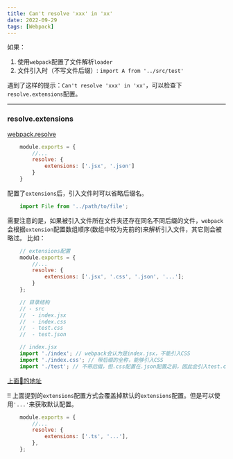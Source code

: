 ```yaml
---
title: Can't resolve 'xxx' in 'xx'
date: 2022-09-29
tags: [Webpack]
---
```


如果：
1. 使用`webpack`配置了文件解析`loader`
2. 文件引入时（不写文件后缀）: `import A from '../src/test'`

遇到了这样的提示：`Can't resolve 'xxx' in 'xx'`，可以检查下`resolve.extensions`配置。

------------ 
### resolve.extensions
[webpack.resolve](https://webpack.js.org/configuration/resolve/#resolveextensions)

```javascript
    module.exports = {
        //...
        resolve: {
            extensions: ['.jsx', '.json']
        }
    }
```

配置了`extensions`后，引入文件时可以省略后缀名。
```javascript
    import File from '../path/to/file';
```
需要注意的是，如果被引入文件所在文件夹还存在同名不同后缀的文件，`webpack`会根据`extension`配置数组顺序(数组中较为先前的)来解析引入文件，其它则会被略过。
比如：
```javascript
    // extensions配置
    module.exports = {
        //...
        resolve: {
            extensions: ['.jsx', '.css', '.json', '...'];
        }
    };

    // 目录结构
    // - src
    //  - index.jsx
    //  - index.css
    //  - test.css
    //  - test.json

    // index.jsx
    import './index'; // webpack会认为是index.jsx，不能引入CSS
    import './index.css'; // 带后缀的全称，能够引入CSS
    import './test'; // 不带后缀，但.css配置在.json配置之前，因此会引入test.css而不是test.json
```
[上面🌰的地址](https://github.com/Shenchuanhuan/blog-demo/tree/main/webpack/extensions-demo)

‼️ 上面提到的`extensions`配置方式会覆盖掉默认的`extensions`配置。但是可以使用`'...'`来获取默认配置。
```javascript
    module.exports = {
        //...
        resolve: {
            extensions: ['.ts', '...'],
        },
    };
```